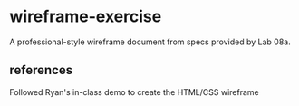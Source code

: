 # wireframe-exercise

A professional-style wireframe document from specs provided by Lab 08a.

## references
Followed Ryan's in-class demo to create the HTML/CSS wireframe